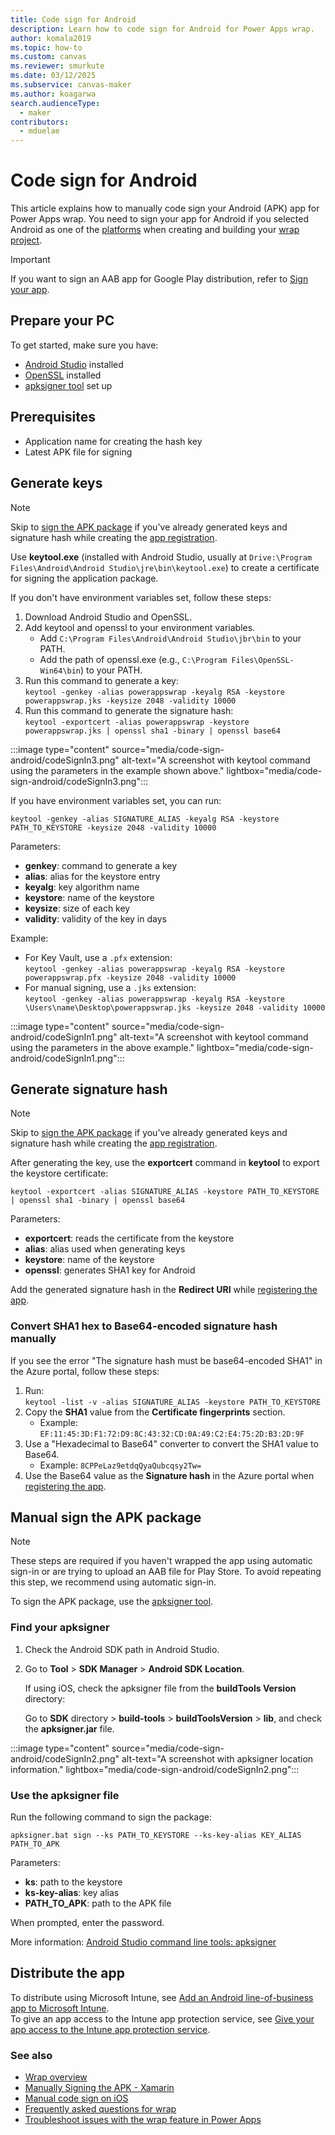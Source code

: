 ```yaml
---
title: Code sign for Android
description: Learn how to code sign for Android for Power Apps wrap.
author: komala2019
ms.topic: how-to
ms.custom: canvas
ms.reviewer: smurkute
ms.date: 03/12/2025
ms.subservice: canvas-maker
ms.author: koagarwa
search.audienceType: 
  - maker
contributors:
  - mduelae
---
```


# Code sign for Android 

This article explains how to manually code sign your Android (APK) app for Power Apps wrap. You need to sign your app for Android if you selected Android as one of the [platforms](overview.md#app-platforms) when creating and building your [wrap project](wrap-how-to.md#create-custom-branded-native-power-apps-for-ios-and-android-using-the-wrap-wizard).

> [!IMPORTANT]
> If you want to sign an AAB app for Google Play distribution, refer to [Sign your app](https://developer.android.com/studio/publish/app-signing).

## Prepare your PC

To get started, make sure you have:

- [Android Studio](https://developer.android.com/studio) installed
- [OpenSSL](https://slproweb.com/products/Win32OpenSSL.html) installed
- [apksigner tool](https://developer.android.com/studio/command-line/apksigner) set up

## Prerequisites

- Application name for creating the hash key
- Latest APK file for signing

## Generate keys

> [!NOTE]
> Skip to [sign the APK package](#manual-sign-the-apk-package) if you've already generated keys and signature hash while creating the [app registration](wrap-how-to.md#step-3-register-app).

Use **keytool.exe** (installed with Android Studio, usually at `Drive:\Program Files\Android\Android Studio\jre\bin\keytool.exe`) to create a certificate for signing the application package.

If you don't have environment variables set, follow these steps:

1. Download Android Studio and OpenSSL.
2. Add keytool and openssl to your environment variables.  
   - Add `C:\Program Files\Android\Android Studio\jbr\bin` to your PATH.  
   - Add the path of openssl.exe (e.g., `C:\Program Files\OpenSSL-Win64\bin`) to your PATH.
3. Run this command to generate a key:  
   `keytool -genkey -alias powerappswrap -keyalg RSA -keystore powerappswrap.jks -keysize 2048 -validity 10000`
4. Run this command to generate the signature hash:  
   `keytool -exportcert -alias powerappswrap -keystore powerappswrap.jks | openssl sha1 -binary | openssl base64`

:::image type="content" source="media/code-sign-android/codeSignIn3.png" alt-text="A screenshot with keytool command using the parameters in the example shown above." lightbox="media/code-sign-android/codeSignIn3.png":::

If you have environment variables set, you can run:

`keytool -genkey -alias SIGNATURE_ALIAS -keyalg RSA -keystore PATH_TO_KEYSTORE -keysize 2048 -validity 10000`

Parameters:

- **genkey**: command to generate a key
- **alias**: alias for the keystore entry
- **keyalg**: key algorithm name
- **keystore**: name of the keystore
- **keysize**: size of each key
- **validity**: validity of the key in days

Example:
- For Key Vault, use a `.pfx` extension:  
  `keytool -genkey -alias powerappswrap -keyalg RSA -keystore powerappswrap.pfx -keysize 2048 -validity 10000`
- For manual signing, use a `.jks` extension:  
  `keytool -genkey -alias powerappswrap -keyalg RSA -keystore \Users\name\Desktop\powerappswrap.jks -keysize 2048 -validity 10000`

:::image type="content" source="media/code-sign-android/codeSignIn1.png" alt-text="A screenshot with keytool command using the parameters in the above example." lightbox="media/code-sign-android/codeSignIn1.png":::

## Generate signature hash

> [!NOTE]
> Skip to [sign the APK package](#manual-sign-the-apk-package) if you've already generated keys and signature hash while creating the [app registration](wrap-how-to.md#step-3-register-app).

After generating the key, use the **exportcert** command in **keytool** to export the keystore certificate:

`keytool -exportcert -alias SIGNATURE_ALIAS -keystore PATH_TO_KEYSTORE | openssl sha1 -binary | openssl base64`

Parameters:

- **exportcert**: reads the certificate from the keystore
- **alias**: alias used when generating keys
- **keystore**: name of the keystore
- **openssl**: generates SHA1 key for Android

Add the generated signature hash in the **Redirect URI** while [registering the app](wrap-how-to.md#step-3-register-app).

### Convert SHA1 hex to Base64-encoded signature hash manually

If you see the error "The signature hash must be base64-encoded SHA1" in the Azure portal, follow these steps:

1. Run:  
   `keytool -list -v -alias SIGNATURE_ALIAS -keystore PATH_TO_KEYSTORE`
2. Copy the **SHA1** value from the **Certificate fingerprints** section.
   - Example: `EF:11:45:3D:F1:72:D9:8C:43:32:CD:0A:49:C2:E4:75:2D:B3:2D:9F`
3. Use a "Hexadecimal to Base64" converter to convert the SHA1 value to Base64.
   - Example: `8CPPeLaz9etdqQyaQubcqsy2Tw=`
4. Use the Base64 value as the **Signature hash** in the Azure portal when [registering the app](wrap-how-to.md#step-3-register-app).

## Manual sign the APK package

> [!NOTE]
> These steps are required if you haven't wrapped the app using automatic sign-in or are trying to upload an AAB file for Play Store. To avoid repeating this step, we recommend using automatic sign-in.

To sign the APK package, use the [apksigner tool](https://developer.android.com/studio/command-line/apksigner).

### Find your apksigner

1. Check the Android SDK path in Android Studio.
2. Go to **Tool** > **SDK Manager** > **Android SDK Location**.

   If using iOS, check the apksigner file from the **buildTools Version** directory:

   Go to **SDK** directory > **build-tools** > **buildToolsVersion** > **lib**, and check the **apksigner.jar** file.

:::image type="content" source="media/code-sign-android/codeSignIn2.png" alt-text="A screenshot with apksigner location information." lightbox="media/code-sign-android/codeSignIn2.png":::

### Use the apksigner file

Run the following command to sign the package:

`apksigner.bat sign --ks PATH_TO_KEYSTORE --ks-key-alias KEY_ALIAS PATH_TO_APK`

Parameters:

- **ks**: path to the keystore
- **ks-key-alias**: key alias
- **PATH_TO_APK**: path to the APK file

When prompted, enter the password.

More information: [Android Studio command line tools: apksigner](https://developer.android.com/studio/command-line/apksigner)

## Distribute the app

To distribute using Microsoft Intune, see [Add an Android line-of-business app to Microsoft Intune](/mem/intune/apps/lob-apps-android).  
To give an app access to the Intune app protection service, see [Give your app access to the Intune app protection service](/mem/intune/developer/app-sdk-get-started#give-your-app-access-to-the-intune-app-protection-service-optional).

### See also

- [Wrap overview](overview.md)
- [Manually Signing the APK - Xamarin](/xamarin/android/deploy-test/signing/manually-signing-the-apk)
- [Manual code sign on iOS](code-sign-ios.md)  
- [Frequently asked questions for wrap](faq.yml)  
- [Troubleshoot issues with the wrap feature in Power Apps](/troubleshoot/power-platform/power-apps/manage-apps/wrap-issues)
